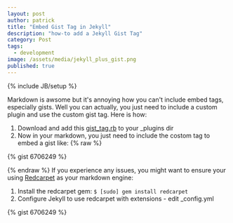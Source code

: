 ```yaml
---
layout: post
author: patrick
title: "Embed Gist Tag in Jekyll"
description: "how-to add a Jekyll Gist Tag"
category: Post
tags: 
  - development
image: /assets/media/jekyll_plus_gist.png
published: true
---
```

{% include JB/setup %}

Markdown is awsome but it's annoying how you can't include embed tags, especially gists.  Well you can actually, you just need to include a custom plugin and use the custom gist tag.  Here is how:

1. Download and add this [gist_tag.rb](https://gist.github.com/imathis/1027674) to your _plugins dir
2. Now in your markdown, you just need to include the costom tag to embed a gist like:
{% raw %}

{% gist 6706249 %}

{% endraw %}
If you experience any issues, you might want to ensure your using [Redcarpet](https://github.com/vmg/redcarpet) as your markdown engine:

1. Install the redcarpet gem:
`$ [sudo] gem install redcarpet`
2. Configure Jekyll to use redcarpet with extensions - edit _config.yml

{% gist 6706249 %}
